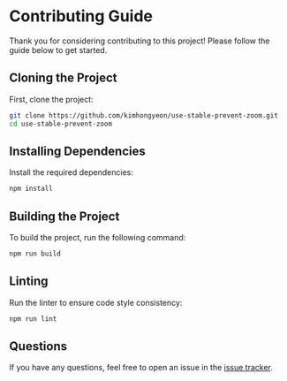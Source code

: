 # Contributing Guide

Thank you for considering contributing to this project! Please follow the guide below to get started.

## Cloning the Project

First, clone the project:

```bash
git clone https://github.com/kimhongyeon/use-stable-prevent-zoom.git
cd use-stable-prevent-zoom
```

## Installing Dependencies
Install the required dependencies:

```bash
npm install
```

## Building the Project
To build the project, run the following command:

```bash
npm run build
```

## Linting
Run the linter to ensure code style consistency:

```bash
npm run lint
```

## Questions
If you have any questions, feel free to open an issue in the [issue tracker](https://github.com/kimhongyeon/use-stable-prevent-zoom/issues).

